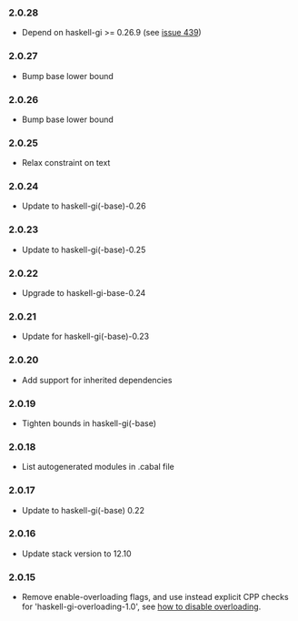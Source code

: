 ### 2.0.28

+ Depend on haskell-gi >= 0.26.9 (see [issue 439](https://github.com/haskell-gi/haskell-gi/issues/439))

### 2.0.27

+ Bump base lower bound

### 2.0.26

+ Bump base lower bound

### 2.0.25

+ Relax constraint on text

### 2.0.24

+ Update to haskell-gi(-base)-0.26

### 2.0.23

+ Update to haskell-gi(-base)-0.25

### 2.0.22

+ Upgrade to haskell-gi-base-0.24

### 2.0.21

+ Update for haskell-gi(-base)-0.23

### 2.0.20

+ Add support for inherited dependencies

### 2.0.19

+ Tighten bounds in haskell-gi(-base)

### 2.0.18

+ List autogenerated modules in .cabal file

### 2.0.17

+ Update to haskell-gi(-base) 0.22

### 2.0.16

+ Update stack version to 12.10

### 2.0.15

+ Remove enable-overloading flags, and use instead explicit CPP checks for 'haskell-gi-overloading-1.0', see [how to disable overloading](https://github.com/haskell-gi/haskell-gi/wiki/Overloading\#disabling-overloading).

